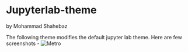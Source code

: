 # Jupyterlab-theme 

by Mohammad Shahebaz

The following theme modifies the default jupyter lab theme. Here are few screenshots - 
![Metro]("img/Metro.png")
